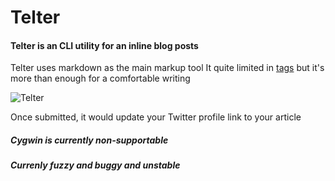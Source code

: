 # Telter

#### Telter is an CLI utility for an inline blog posts

Telter uses markdown as the main markup tool
It quite limited in [tags](http://telegra.ph/api#NodeElement) but it's more than enough for a comfortable writing

![Telter](http://i.imgur.com/q7UMfmp.png)

Once submitted, it would update your Twitter profile link to your article

##### Cygwin is currently non-supportable
##### Currenly fuzzy and buggy and unstable